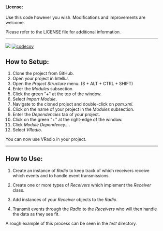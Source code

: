 #### License: 

Use this code however you wish. Modifications and improvements are welcome.

Please refer to the LICENSE file for additional information.

---

![](https://travis-ci.org/Valkryst/VRadio.svg?branch=master) [![codecov](https://codecov.io/gh/Valkryst/VRadio/branch/master/graph/badge.svg)](https://codecov.io/gh/Valkryst/VRadio)

## How to Setup:

1. Clone the project from GitHub.
2. Open your project in IntelliJ.
3. Open the *Project Structure* menu. (S + ALT + CTRL + SHIFT)
4. Enter the *Modules* subsection.
5. Click the green "+" at the top of the window.
6. Select *Import Module*.
7. Navigate to the cloned project and double-click on *pom.xml*.
8. Click on the name of your project in the *Modules* subsection.
9. Enter the *Dependencies* tab of your project.
10. Click on the green "+" at the right-edge of the window.
11. Click *Module Dependency...*.
12. Select *VRadio*.

You can now use VRadio in your project.

---

## How to Use:

1) Create an instance of *Radio* to keep track of which receivers receive which events and to handle event transmissions.

2) Create one or more types of *Receivers* which implement the *Receiver* class.

3) Add instances of your *Receiver* objects to the *Radio*.

3) Transmit events through the *Radio* to the *Receivers* who will then handle the data as they see fit.

A rough example of this process can be seen in the *test* directory.

